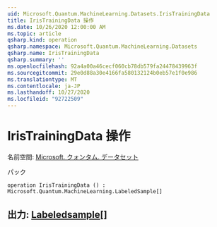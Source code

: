 ```yaml
---
uid: Microsoft.Quantum.MachineLearning.Datasets.IrisTrainingData
title: IrisTrainingData 操作
ms.date: 10/26/2020 12:00:00 AM
ms.topic: article
qsharp.kind: operation
qsharp.namespace: Microsoft.Quantum.MachineLearning.Datasets
qsharp.name: IrisTrainingData
qsharp.summary: ''
ms.openlocfilehash: 92a4a00a46cecf060cb78db579fa24478439963f
ms.sourcegitcommit: 29e0d88a30e4166fa580132124b0eb57e1f0e986
ms.translationtype: MT
ms.contentlocale: ja-JP
ms.lasthandoff: 10/27/2020
ms.locfileid: "92722509"
---
```

# <a name="iristrainingdata-operation"></a>IrisTrainingData 操作

名前空間: [Microsoft. クォンタム. データセット](xref:Microsoft.Quantum.MachineLearning.Datasets)

パック [](https://nuget.org/packages/)




```qsharp
operation IrisTrainingData () : Microsoft.Quantum.MachineLearning.LabeledSample[]
```


## <a name="output--labeledsample"></a>出力: [Labeledsample](xref:Microsoft.Quantum.MachineLearning.LabeledSample)[]

